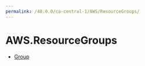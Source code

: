 ```yaml
---
permalink: /48.0.0/ca-central-1/AWS/ResourceGroups/
---
```


# AWS.ResourceGroups



* [Group](Group.md)